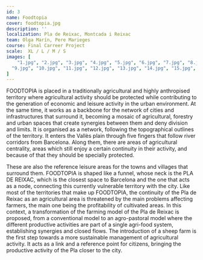 ```yaml
---
id: 3
name: Foodtopia
cover: foodtopia.jpg
description: ''
localization: Pla de Reixac, Montcada i Reixac
team: Olga Marín, Pere Marieges
course: Final Carreer Project
scale:  XL / L / M / S
images: [
    "1.jpg", "2.jpg", "3.jpg", "4.jpg", "5.jpg", "6.jpg", "7.jpg", "8.jpg",
  "9.jpg", "10.jpg", "11.jpg", "12.jpg", "13.jpg", "14.jpg", "15.jpg", "16.jpg"
]
---
```


FOODTOPIA is placed in a traditionally agricultural and highly anthropised territory where agricultural activity should be protected while contributing to the generation of economic and leisure activity in the urban environment. At the same time, it works as a backbone for the network of cities and infrastructures that surround it, becoming a mosaic of agricultural, forestry and urban spaces that create synergies between them and deny division and limits. It is organised as a network, following the topographical outlines of the territory. It enters the Vallès plain through five fingers that follow river corridors from Barcelona. Along them, there are areas of agricultural centrality, areas which still enjoy a certain continuity in their activity, and because of that they should be specially protected. 

These are also the reference leisure areas for the towns and villages that surround them. FOODTOPIA is shaped like a funnel, whose neck is the PLA DE REIXAC, which is the closest space to Barcelona and the one that acts as a node, connecting this currently vulnerable territory with the city. Like most of the territories that make up FOODTOPIA, the continuity of the Pla de Reixac as an agricultural area is threatened by the main problems affecting farmers, the main one being the profitability of cultivated areas. In this context, a transformation of the farming model of the Pla de Reixac is proposed, from a conventional model to an agro-pastoral model where the different productive activities are part of a single agri-food system, establishing synergies and closed flows. The introduction of a sheep farm is the first step towards a more sustainable management of agricultural activity. It acts as a link and a reference point for citizens, bringing the productive activity of the Pla closer to the city.